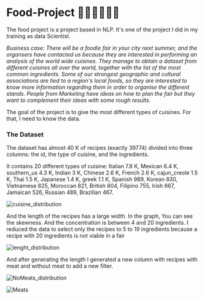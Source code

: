 # Food-Project 🌯🥘🍝🍜🍣🥟
 
 The food project is a project based in NLP. It's one of the project I did in my training as data Scientist. 
 
 *Business case: There will be a foodie fair in your city next summer, and the organsers have contacted us because they are interested in performing an analysis of the world wide cuisines. They manage to obtain a dataset from different cuisines all over the world, together with the list of the most common ingredients. Some of our strongest geographic and cultural associations are tied to a region's local foods, so they are interested to know more information regarding them in order to organise the different stands. People from Marketing have ideas on how to plan the fair but they want to complement their ideas with some rough results.*


The goal of the project is to give the most different types of cuisines.  For that, I need to know the data. 


### The Dataset

The dataset has almost 40 K of recipes (exactly 39774) divided into three columns: the id, the type of cuisine, and the ingredients.

It contains 20 different types of cuisine: 
Italian 7.8 K, Mexican 6.4 K, southern_us 4.3 K, Indian 3 K, Chinese 2.6 K, French 2.6 K, cajun_creole 1.5 K, Thai 1.5 K, Japanese 1.4 K, greek 1.1 K, Spanish 989,  Korean 830,  Vietnamese 825, Moroccan 821, British 804, Filipino 755, Irish 667, Jamaican 526,  Russian 489, Brazilian 467.

![cuisine_distribution](https://user-images.githubusercontent.com/58269063/150547876-cc209d54-cc7c-4d63-b124-e5b23a196808.png)

And the length of the recipes has a large width. In the graph, You can see the skewness. 
And the concentration is between 4 and 20 ingredients. I reduced the data to select only the recipes to 5 to 19 ingredients because a recipe with 20 ingredients is not viable in a fair

![lenght_distribution](https://user-images.githubusercontent.com/58269063/150547909-a5ef5f01-24f7-433a-8e85-d231c68d28d6.png)


And after generating the length I generated a new column with recipes with meat and without meat to add a new filter. 

![NoMeats_distribution](https://user-images.githubusercontent.com/58269063/150547929-ac831435-1b6a-470e-9709-cbc3dd336d9f.png)



![Meats](https://user-images.githubusercontent.com/58269063/150547932-c3f5c319-3a88-4490-bef8-f6e08b1a5088.png)
